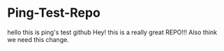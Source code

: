 # Ping-Test-Repo
hello this is ping's test github
Hey! this is a really great REPO!!!
Also think we need this change.